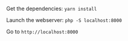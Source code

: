 
Get the dependencies:
`yarn install`

Launch the webserver:
`php -S localhost:8000`

Go to `http://localhost:8000`
